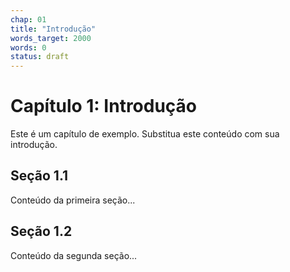 ```yaml
---
chap: 01
title: "Introdução"
words_target: 2000
words: 0
status: draft
---
```


# Capítulo 1: Introdução

Este é um capítulo de exemplo. Substitua este conteúdo com sua introdução.

## Seção 1.1

Conteúdo da primeira seção...

## Seção 1.2

Conteúdo da segunda seção...